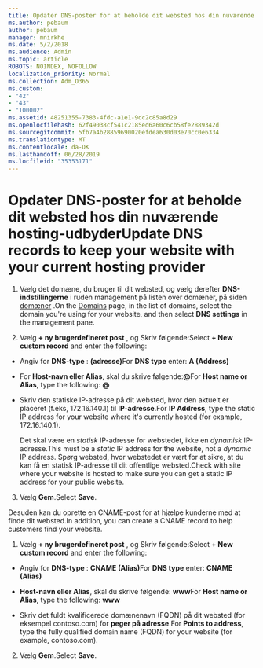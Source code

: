 ```yaml
---
title: Opdater DNS-poster for at beholde dit websted hos din nuværende hosting-udbyder
ms.author: pebaum
author: pebaum
manager: mnirkhe
ms.date: 5/2/2018
ms.audience: Admin
ms.topic: article
ROBOTS: NOINDEX, NOFOLLOW
localization_priority: Normal
ms.collection: Adm_O365
ms.custom:
- "42"
- "43"
- "100002"
ms.assetid: 48251355-7383-4fdc-a1e1-9dc2c85a8d29
ms.openlocfilehash: 62f49038cf541c2185ed6a60c6cb58fe2889342d
ms.sourcegitcommit: 5fb7a4b28859690020efdea630d03e70cc0e6334
ms.translationtype: MT
ms.contentlocale: da-DK
ms.lasthandoff: 06/28/2019
ms.locfileid: "35353171"
---
```

# <a name="update-dns-records-to-keep-your-website-with-your-current-hosting-provider"></a><span data-ttu-id="a17c4-102">Opdater DNS-poster for at beholde dit websted hos din nuværende hosting-udbyder</span><span class="sxs-lookup"><span data-stu-id="a17c4-102">Update DNS records to keep your website with your current hosting provider</span></span>

1. <span data-ttu-id="a17c4-103">Vælg det domæne, du bruger til dit websted, og vælg derefter **DNS-indstillingerne** i ruden management på listen over domæner, på siden [domæner](https://portal.office.com/adminportal/home#/Domains) .</span><span class="sxs-lookup"><span data-stu-id="a17c4-103">On the [Domains](https://portal.office.com/adminportal/home#/Domains) page, in the list of domains, select the domain you're using for your website, and then select **DNS settings** in the management pane.</span></span>

2. <span data-ttu-id="a17c4-104">Vælg **+ ny brugerdefineret post** , og Skriv følgende:</span><span class="sxs-lookup"><span data-stu-id="a17c4-104">Select **+ New custom record** and enter the following:</span></span>

  - <span data-ttu-id="a17c4-105">Angiv for **DNS-type** : **(adresse)**</span><span class="sxs-lookup"><span data-stu-id="a17c4-105">For **DNS type** enter: **A (Address)**</span></span>

  - <span data-ttu-id="a17c4-106">For **Host-navn eller Alias**, skal du skrive følgende:**@**</span><span class="sxs-lookup"><span data-stu-id="a17c4-106">For **Host name or Alias**, type the following: **@**</span></span>

  - <span data-ttu-id="a17c4-107">Skriv den statiske IP-adresse på dit websted, hvor den aktuelt er placeret (f.eks, 172.16.140.1) til **IP-adresse**.</span><span class="sxs-lookup"><span data-stu-id="a17c4-107">For **IP Address**, type the static IP address for your website where it's currently hosted (for example, 172.16.140.1).</span></span>

    <span data-ttu-id="a17c4-108">Det skal være en *statisk* IP-adresse for webstedet, ikke en *dynamisk* IP-adresse.</span><span class="sxs-lookup"><span data-stu-id="a17c4-108">This must be a  *static*  IP address for the website, not a  *dynamic*  IP address.</span></span> <span data-ttu-id="a17c4-109">Spørg websted, hvor webstedet er vært for at sikre, at du kan få en statisk IP-adresse til dit offentlige websted.</span><span class="sxs-lookup"><span data-stu-id="a17c4-109">Check with site where your website is hosted to make sure you can get a static IP address for your public website.</span></span>

3. <span data-ttu-id="a17c4-110">Vælg **Gem**.</span><span class="sxs-lookup"><span data-stu-id="a17c4-110">Select **Save**.</span></span>

<span data-ttu-id="a17c4-111">Desuden kan du oprette en CNAME-post for at hjælpe kunderne med at finde dit websted.</span><span class="sxs-lookup"><span data-stu-id="a17c4-111">In addition, you can create a CNAME record to help customers find your website.</span></span>
  
1. <span data-ttu-id="a17c4-112">Vælg **+ ny brugerdefineret post** , og Skriv følgende:</span><span class="sxs-lookup"><span data-stu-id="a17c4-112">Select **+ New custom record** and enter the following:</span></span>

  - <span data-ttu-id="a17c4-113">Angiv for **DNS-type** : **CNAME (Alias)**</span><span class="sxs-lookup"><span data-stu-id="a17c4-113">For **DNS type** enter: **CNAME (Alias)**</span></span>

  - <span data-ttu-id="a17c4-114">**Host-navn eller Alias**, skal du skrive følgende: **www**</span><span class="sxs-lookup"><span data-stu-id="a17c4-114">For **Host name or Alias**, type the following: **www**</span></span>

  - <span data-ttu-id="a17c4-115">Skriv det fuldt kvalificerede domænenavn (FQDN) på dit websted (for eksempel contoso.com) for **peger på adresse**.</span><span class="sxs-lookup"><span data-stu-id="a17c4-115">For **Points to address**, type the fully qualified domain name (FQDN) for your website (for example, contoso.com).</span></span>

2. <span data-ttu-id="a17c4-116">Vælg **Gem**.</span><span class="sxs-lookup"><span data-stu-id="a17c4-116">Select **Save**.</span></span>
